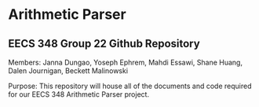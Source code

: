 Arithmetic Parser
=================
EECS 348 Group 22 Github Repository
-----------------------------------
Members: Janna Dungao, Yoseph Ephrem, Mahdi Essawi, Shane Huang, Dalen Journigan, Beckett Malinowski

Purpose: This repository will house all of the documents and code required for our EECS 348 Arithmetic Parser project.
